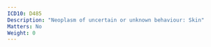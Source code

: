```yaml
---
ICD10: D485
Description: "Neoplasm of uncertain or unknown behaviour: Skin"
Matters: No
Weight: 0
---
```

